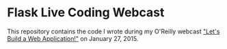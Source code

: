 # Flask Live Coding Webcast

This repository contains the code I wrote during my O'Reilly webcast ["Let's Build a Web Application!"](http://www.oreilly.com/pub/e/3260) on January 27, 2015.
